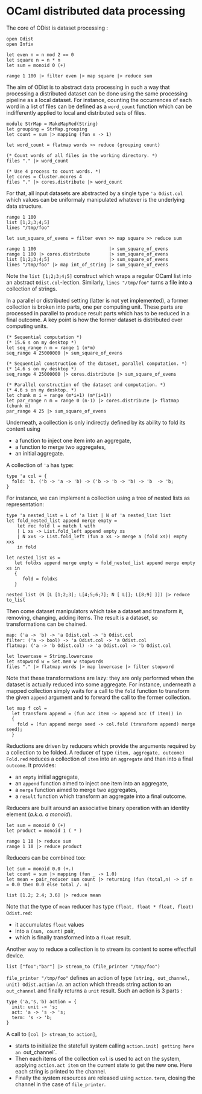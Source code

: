 OCaml distributed data processing
=================================

The core of ODist is dataset processing :

    open Odist
    open Infix

    let even n = n mod 2 == 0
    let square n = n * n
    let sum = monoid 0 (+)

    range 1 100 |> filter even |> map square |> reduce sum

The aim of ODist is to abstract data processing in such a way
that processing a distributed dataset can be done
using the same processing pipeline as a local dataset.
For instance, counting the occurrences of each word in a list of files
can be defined as a `word_count` function which can be indifferently applied 
to local and distributed sets of files.

    module StrMap = MakeMapRed(String)
    let grouping = StrMap.grouping
    let count = sum |> mapping (fun x -> 1)
    
    let word_count = flatmap words >> reduce (grouping count)

    (* Count words of all files in the working directory. *)
    files "." |> word_count

    (* Use 4 process to count words. *)
    let cores = Cluster.mcores 4
    files "." |> cores.distribute |> word_count

For that, all input datasets are abstracted by a single type `'a Odist.col`
which values can be uniformaly manipulated
whatever is the underlying data structure.

    range 1 100
    list [1;2;3;4;5]
    lines "/tmp/foo"

    let sum_square_of_evens = filter even >> map square >> reduce sum

    range 1 100                           |> sum_square_of_evens
    range 1 100 |> cores.distribute       |> sum_square_of_evens
    list [1;2;3;4;5]                      |> sum_square_of_evens
    lines "/tmp/foo" |> map int_of_string |> sum_square_of_evens

Note the `list [1;2;3;4;5]` construct which wraps a regular OCaml list into an abstract `Odist.col`-lection.
Similarly, `lines "/tmp/foo"` turns a file into a collection of strings.

In a parallel or distributed setting (latter is not yet implemented),
a former collection is broken into parts, one per computing unit.
These parts are processed in parallel to produce result parts
which has to be reduced in a final outcome.
A key point is how the former dataset is distributed over computing units.

    (* Sequential computation *)
    (* 15.6 s on my desktop *)
    let seq_range n m = range 1 (n*m)
    seq_range 4 25000000 |> sum_square_of_evens

    (* Sequential construction of the dataset, parallel computation. *)
    (* 14.6 s on my desktop *)
    seq_range 4 25000000 |> cores.distribute |> sum_square_of_evens

    (* Parallel construction of the dataset and computation. *)
    (* 4.6 s on my desktop. *)
    let chunk m i = range (m*i+1) (m*(i+1))
    let par_range n m = range 0 (n-1) |> cores.distribute |> flatmap (chunk m)
    par_range 4 25 |> sum_square_of_evens

Underneath, a collection is only indirectly defined by its ability to fold its content using
- a function to inject one item into an aggregate,
- a function to merge two aggregates,
- an initial aggregate.

A collection of `'a` has type:
     
    type 'a col = {
      fold: 'b. ('b -> 'a -> 'b) -> ('b -> 'b -> 'b) -> 'b  -> 'b;
    }

For instance, we can implement a collection using a tree of nested lists as representation:

    type 'a nested_list = L of 'a list | N of 'a nested_list list
    let fold_nested_list append merge empty =
        let rec fold l = match l with
        | L xs -> List.fold_left append empty xs
        | N xxs -> List.fold_left (fun a xs -> merge a (fold xs)) empty xxs
        in fold

    let nested_list xs =
       let foldxs append merge empty = fold_nested_list append merge empty xs in
       {
          fold = foldxs
       }

    nested_list (N [L [1;2;3]; L[4;5;6;7]; N [ L[]; L[8;9] ]]) |> reduce to_list

Then come dataset manipulators which take a dataset and transform it, removing, changing, adding items.
The result is a dataset, so transformations can be chained.

    map: ('a -> 'b) -> 'a Odist.col -> 'b Odist.col
    filter: ('a -> bool) -> 'a Odist.col -> 'a Odist.col
    flatmap: ('a -> 'b Odist.col) -> 'a Odist.col -> 'b Odist.col
    
    let lowercase = String.lowercase
    let stopword w = Set.mem w stopwords
    files "." |> flatmap words |> map lowercase |> filter stopword

Note that these transformations are lazy: they are only performed when the dataset is actually reduced into some aggregate. For instance, underneath a mapped collection simply waits for a call to the `fold` function to transform the given `append` argument and to forward the call to the former collection.

    let map f col =
      let transform append = (fun acc item -> append acc (f item)) in
      {
        fold = (fun append merge seed -> col.fold (transform append) merge seed);
      }


Reductions are driven by reducers which provide the arguments required by a collection to be folded.
A reducer of type `(item, aggregate, outcome) Fold.red` reduces a collection of `item` into an `aggregate` and than into a final `outcome`. It provides:
- an `empty` initial aggregate,
- an `append` function aimed to inject one item into an aggregate,
- a `merge` function aimed to merge two aggregates,
- a `result` function which transform an aggregate into a final outcome.

Reducers are built around an associative binary operation with an identity element (*a.k.a. a monoid*).

    let sum = monoid 0 (+)
    let product = monoid 1 ( * )

    range 1 10 |> reduce sum
    range 1 10 |> reduce product

Reducers can be combined too:

    let sum = monoid 0.0 (+.)
    let count = sum |> mapping (fun _ -> 1.0)
    let mean = pair_reducer sum count |> returning (fun (total,n) -> if n = 0.0 then 0.0 else total /. n)

    list [1.2; 2.4; 3.6] |> reduce mean

Note that the type of `mean` reducer has type `(float, float * float, float) Odist.red`:
- it accumulates `float` values
- into a `(sum, count)` pair,
- which is finally transformed into a `float` result.

Another way to reduce a collection is to stream its content to some effectfull device.

    list ["foo";"bar"] |> stream_to (file_printer "/tmp/foo")

`file_printer "/tmp/foo"` defines an action of type `(string, out_channel, unit) Odist.action` *i.e.* an action
which threads string action to an `out_channel` and finally returns a `unit` result. Such an action is 3 parts :

    type ('a,'s,'b) action = {
      init: unit -> 's;
      act: 'a -> 's -> 's;
      term: 's -> 'b;
    }

A call to `[col |> stream_to action]`, 
- starts to initialize the statefull system calling `action.init] getting here an `out_channel`.
- Then each items of the collection `col` is used to act on the system,
  applying `action.act item` on the current state to get the new one.
  Here each string is printed to the channel.
- Finally the system resources are released using `action.term`,
  closing the channel in the case of `file_printer`.
    


